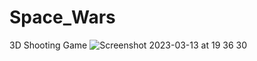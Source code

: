 # Space_Wars
3D Shooting Game
![Screenshot 2023-03-13 at 19 36 30](https://user-images.githubusercontent.com/76705491/224769099-9a9173ea-0d61-490b-a598-ba5cbea9913d.jpg)
